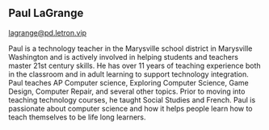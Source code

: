 ## Paul LaGrange

[lagrange@pd.letron.vip](mailto:lagrange@pd.letron.vip)

Paul is a technology teacher in the Marysville school district in Marysville Washington and is actively involved in helping students and teachers master 21st century skills. He has over 11 years of teaching experience both in the classroom and in adult learning to support technology integration. Paul teaches AP Computer science, Exploring Computer Science, Game Design, Computer Repair, and several other topics. Prior to moving into teaching technology courses, he taught Social Studies and French. 
Paul is passionate about computer science and how it helps people learn how to teach themselves to be life long learners. 